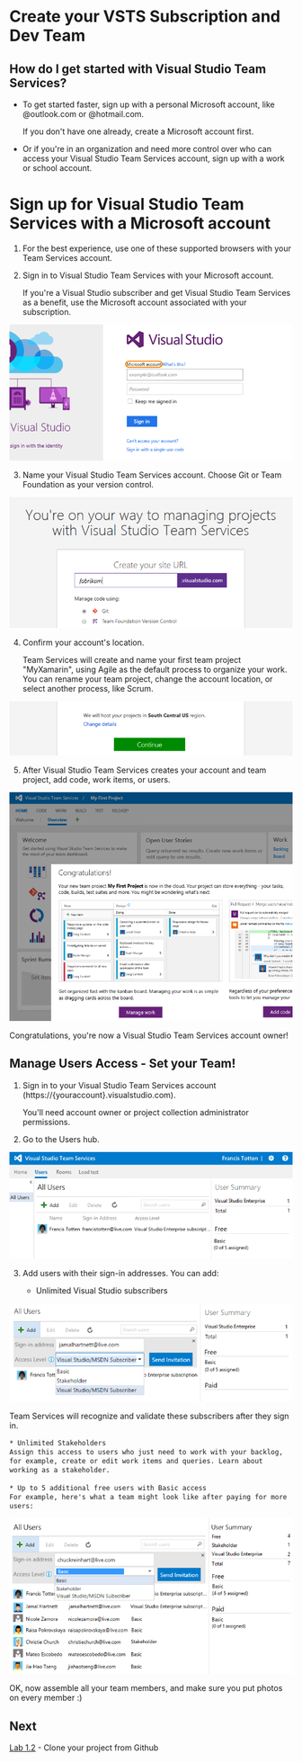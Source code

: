 # Create your VSTS Subscription and Dev Team

## How do I get started with Visual Studio Team Services?

* To get started faster, sign up with a personal Microsoft account, like @outlook.com or @hotmail.com.

    If you don't have one already, create a Microsoft account first.


* Or if you're in an organization and need more control over who can access your Visual Studio Team Services account, sign up with a work or school account.

# Sign up for Visual Studio Team Services with a Microsoft account

1. For the best experience, use one of these supported browsers with your Team Services account.

2. Sign in to Visual Studio Team Services with your Microsoft account.

    If you're a Visual Studio subscriber and get Visual Studio Team Services as a benefit, use the Microsoft account associated with your subscription. 

![SignIn](./media/signinvsomsaccount.png)

3. Name your Visual Studio Team Services account. Choose Git or Team Foundation as your version control.

![CreateTeamServices](./media/create-team-services-account.png)

4. Confirm your account's location. 

    Team Services will create and name your first team project "MyXamarin", using Agile as the default process to organize your work. You can rename your team project, change the account location, or select another process, like Scrum.

![CheckAccount](./media/check-account-location-standard.png)

5. After Visual Studio Team Services creates your account and team project, add code, work items, or users.

![TeamProjCreated](./media/team-project-created.png)

Congratulations, you're now a Visual Studio Team Services account owner! 

## Manage Users Access - Set your Team!

1. Sign in to your Visual Studio Team Services account (https://{youraccount}.visualstudio.com).

    You'll need account owner or project collection administrator permissions.

2. Go to the Users hub. 

![UsersTab](./media/vso-usershub-owneronly.png)

3. Add users with their sign-in addresses. You can add:

    * Unlimited Visual Studio subscribers

![AddMsdnUsers](./media/vso-usershub-addmsdnusers.png)

Team Services will recognize and validate these subscribers after they sign in.
    
    * Unlimited Stakeholders
    Assign this access to users who just need to work with your backlog, for example, create or edit work items and queries. Learn about working as a stakeholder.

    * Up to 5 additional free users with Basic access
    For example, here's what a team might look like after paying for more users: 

![AddMsdnUsers](./media/vso-usershub-boughtlicenses-stake.png)

OK, now assemble all your team members, and make sure you put photos on every member :)

## Next

[Lab 1.2](lab12.md) - Clone your project from Github

